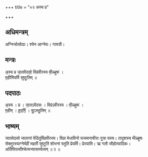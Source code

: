 +++
title = "०२ अस्य प्र"

+++
## अधिमन्त्रम्
अग्निर्जातवेदाः। श्येन आग्नेयः। गायत्री।

## मन्त्रः
अ॒स्य प्र जा॒तवे॑दसो॒ विप्र॑वीरस्य मी॒ळ्हुषः॑ ।  
म॒हीमि॑यर्मि सुष्टु॒तिम् ॥

## पदपाठः
अ॒स्य । प्र । जा॒तऽवे॑दसः । विप्र॑ऽवीरस्य । मी॒ळ्हुषः॑ ।  
म॒हीम् । इ॒य॒र्मि॒ । सु॒ऽस्तु॒तिम् ॥

## भाष्यम्
जातवेदसो जातानां वेदितुर्विप्रवीरस्य। विप्रा मेधाविनो यजमानावीराः पुत्रा यस्य। तादृशस्य मीळ्हुषः सेक्तुरस्याग्नेर्महीं महतीं सुष्टुतिं शोभनां स्तुतिं प्रेयर्मि। प्रेरयामि। ऋ गतौ जौहोत्यादिकः। अर्तिपिपर्त्योश्चेत्यभ्यासस्येत्वम् ॥ २ ॥